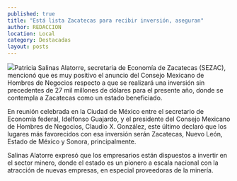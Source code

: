 ```yaml
---
published: true
title: "Está lista Zacatecas para recibir inversión, aseguran"
author: REDACCION
location: Local
category: Destacadas
layout: posts
---
```


![](http://i.imgur.com/L6QlTbim.jpg)Patricia Salinas Alatorre, secretaria de Economía de Zacatecas (SEZAC), mencionó que es muy positivo el anuncio del Consejo Mexicano de Hombres de Negocios respecto a que se realizará una inversión sin precedentes de 27 mil millones de dólares para el presente año, donde se contempla a Zacatecas como un estado beneficiado.

En reunión celebrada en la Ciudad de México entre el secretario de Economía federal, Idelfonso Guajardo, y el presidente del Consejo Mexicano de Hombres de Negocios, Claudio X. González, este último declaró que los lugares más favorecidos con esa inversión serán Zacatecas, Nuevo León, Estado de México y Sonora, principalmente.

Salinas Alatorre expresó que los empresarios están dispuestos a invertir en el sector minero, donde el estado es un pionero a escala nacional con la atracción de nuevas empresas, en especial proveedoras de la minería.
